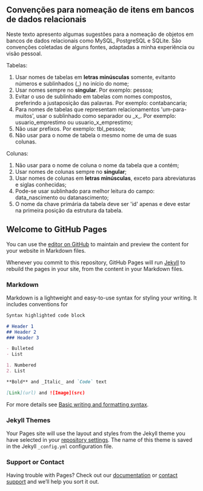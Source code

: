 ## Convenções para nomeação de itens em bancos de dados relacionais

Neste texto apresento algumas sugestões para a nomeação de objetos em bancos de dados relacionais como MySQL, PostgreSQL e SQLite. São convenções coletadas de alguns fontes, adaptadas a minha experiência ou visão pessoal.

Tabelas:
1. Usar nomes de tabelas em **letras minúsculas** somente, evitanto números e sublinhados \(_) no início do nome;
3. Usar nomes sempre no **singular**. Por exemplo: pessoa;
4. Evitar o uso de sublinhado em tabelas com nomes compostos, preferindo a justaposição das palavras. Por exemplo: contabancaria;
5. Para nomes de tabelas que representam relacionamentos 'um-para-muitos', usar o sublinhado como separador ou \_x_. Por exemplo: usuario_emprestimo ou usuario_x_emprestimo;
6. Não usar prefixos. Por exemplo: tbl_pessoa;
7. Não usar para o nome de tabela o mesmo nome de uma de suas colunas.

Colunas:
1. Não usar para o nome de coluna o nome da tabela que a contém;
2. Usar nomes de colunas sempre no **singular**;
3. Usar nomes de colunas em **letras minúsculas**, exceto para abreviaturas e siglas conhecidas;
4. Pode-se usar sublinhado para melhor leitura do campo: data_nascimento ou datanascimento;
5. O nome da chave primária da tabela deve ser 'id' apenas e deve estar na primeira posição da estrutura da tabela.



## Welcome to GitHub Pages

You can use the [editor on GitHub](https://github.com/abiliobr/dbnc/edit/gh-pages/index.md) to maintain and preview the content for your website in Markdown files.

Whenever you commit to this repository, GitHub Pages will run [Jekyll](https://jekyllrb.com/) to rebuild the pages in your site, from the content in your Markdown files.

### Markdown

Markdown is a lightweight and easy-to-use syntax for styling your writing. It includes conventions for

```markdown
Syntax highlighted code block

# Header 1
## Header 2
### Header 3

- Bulleted
- List

1. Numbered
2. List

**Bold** and _Italic_ and `Code` text

[Link](url) and ![Image](src)
```

For more details see [Basic writing and formatting syntax](https://docs.github.com/en/github/writing-on-github/getting-started-with-writing-and-formatting-on-github/basic-writing-and-formatting-syntax).

### Jekyll Themes

Your Pages site will use the layout and styles from the Jekyll theme you have selected in your [repository settings](https://github.com/abiliobr/dbnc/settings/pages). The name of this theme is saved in the Jekyll `_config.yml` configuration file.

### Support or Contact

Having trouble with Pages? Check out our [documentation](https://docs.github.com/categories/github-pages-basics/) or [contact support](https://support.github.com/contact) and we’ll help you sort it out.
